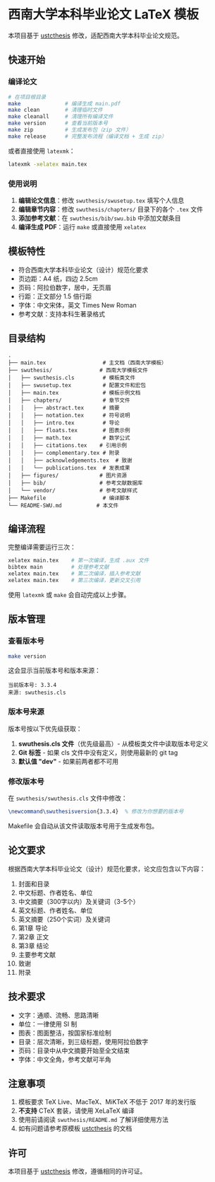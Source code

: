 # 西南大学本科毕业论文 LaTeX 模板

本项目基于 [ustcthesis](https://github.com/ustctug/ustcthesis) 修改，适配西南大学本科毕业论文规范。

## 快速开始

### 编译论文

```bash
# 在项目根目录
make              # 编译生成 main.pdf
make clean        # 清理临时文件
make cleanall     # 清理所有编译文件
make version      # 查看当前版本号
make zip          # 生成发布包（zip 文件）
make release      # 完整发布流程（编译文档 + 生成 zip）
```

或者直接使用 `latexmk`：

```bash
latexmk -xelatex main.tex
```

### 使用说明

1. **编辑论文信息**：修改 `swuthesis/swusetup.tex` 填写个人信息
2. **编辑章节内容**：修改 `swuthesis/chapters/` 目录下的各个 `.tex` 文件
3. **添加参考文献**：在 `swuthesis/bib/swu.bib` 中添加文献条目
4. **编译生成 PDF**：运行 `make` 或直接使用 `xelatex`

## 模板特性

- 符合西南大学本科毕业论文（设计）规范化要求
- 页边距：A4 纸，四边 2.5cm
- 页码：阿拉伯数字，居中，无页眉
- 行距：正文部分 1.5 倍行距
- 字体：中文宋体，英文 Times New Roman
- 参考文献：支持本科生著录格式

## 目录结构

```
.
├── main.tex                  # 主文档（西南大学模板）
├── swuthesis/               # 西南大学模板文件
│   ├── swuthesis.cls         # 模板类文件
│   ├── swusetup.tex          # 配置文件和宏包
│   ├── main.tex              # 模板示例文档
│   ├── chapters/             # 章节文件
│   │   ├── abstract.tex      # 摘要
│   │   ├── notation.tex      # 符号说明
│   │   ├── intro.tex         # 导论
│   │   ├── floats.tex        # 图表示例
│   │   ├── math.tex          # 数学公式
│   │   ├── citations.tex    # 引用示例
│   │   ├── complementary.tex # 附录
│   │   ├── acknowledgements.tex  # 致谢
│   │   └── publications.tex  # 发表成果
│   ├── figures/             # 图片资源
│   ├── bib/                 # 参考文献数据库
│   └── vendor/              # 参考文献样式
├── Makefile                  # 编译脚本
└── README-SWU.md           # 本文件

```

## 编译流程

完整编译需要运行三次：

```bash
xelatex main.tex    # 第一次编译，生成 .aux 文件
bibtex main         # 处理参考文献
xelatex main.tex    # 第二次编译，插入参考文献
xelatex main.tex    # 第三次编译，更新交叉引用
```

使用 `latexmk` 或 `make` 会自动完成以上步骤。

## 版本管理

### 查看版本号

```bash
make version
```

这会显示当前版本号和版本来源：
```
当前版本号: 3.3.4
来源: swuthesis.cls
```

### 版本号来源

版本号按以下优先级获取：
1. **swuthesis.cls 文件**（优先级最高）- 从模板类文件中读取版本号定义
2. **Git 标签** - 如果 cls 文件中没有定义，则使用最新的 git tag
3. **默认值 "dev"** - 如果前两者都不可用

### 修改版本号

在 `swuthesis/swuthesis.cls` 文件中修改：
```latex
\newcommand\swuthesisversion{3.3.4}  % 修改为你想要的版本号
```

Makefile 会自动从该文件读取版本号用于生成发布包。

## 论文要求

根据西南大学本科毕业论文（设计）规范化要求，论文应包含以下内容：

1. 封面和目录
2. 中文标题、作者姓名、单位
3. 中文摘要（300字以内）及关键词（3-5个）
4. 英文标题、作者姓名、单位
5. 英文摘要（250个实词）及关键词
6. 第1章 导论
7. 第2章 正文
8. 第3章 结论
9. 主要参考文献
10. 致谢
11. 附录

## 技术要求

- 文字：通顺、流畅、思路清晰
- 单位：一律使用 SI 制
- 图表：图面整洁，按国家标准绘制
- 目录：层次清晰，到三级标题，使用阿拉伯数字
- 页码：目录中从中文摘要开始至全文结束
- 字体：中文全角，参考文献可半角

## 注意事项

1. 模板要求 TeX Live、MacTeX、MiKTeX 不低于 2017 年的发行版
2. **不支持** CTeX 套装，请使用 XeLaTeX 编译
3. 使用前请阅读 `swuthesis/README.md` 了解详细使用方法
4. 如有问题请参考原模板 [ustcthesis](https://github.com/ustctug/ustcthesis) 的文档

## 许可

本项目基于 [ustcthesis](https://github.com/ustctug/ustcthesis) 修改，遵循相同的许可证。

